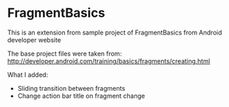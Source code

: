 FragmentBasics
==============

This is an extension from sample project of FragmentBasics from Android developer website

The base project files were taken from: http://developer.android.com/training/basics/fragments/creating.html

What I added:
* Sliding transition between fragments
* Change action bar title on fragment change
